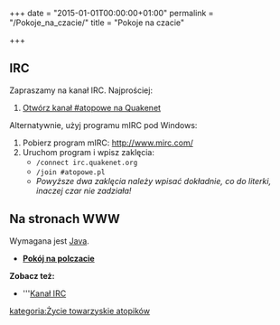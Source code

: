+++
date = "2015-01-01T00:00:00+01:00"
permalink = "/Pokoje_na_czacie/"
title = "Pokoje na czacie"

+++

IRC
---

Zapraszamy na kanał IRC. Najprościej:

1.  [Otwórz kanał \#atopowe na Quakenet](http://webchat.quakenet.org/?channels=atopowe)

Alternatywnie, użyj programu mIRC pod Windows:

1.  Pobierz program mIRC: <http://www.mirc.com/>
2.  Uruchom program i wpisz zaklęcia:
    -   `/connect irc.quakenet.org`
    -   `/join #atopowe.pl`
    -   *Powyższe dwa zaklęcia należy wpisać dokładnie, co do literki, inaczej czar nie zadziała!*

Na stronach WWW
---------------

Wymagana jest [Java](http://java.sun.com).

-   **[Pokój na polczacie](http://www.polchat.pl/chat/?room=Atopowe)**

**Zobacz też:**

-   '''[Kanał IRC](/atopedia/Kanał_IRC "wikilink")

[kategoria:Życie towarzyskie atopików](/atopedia/kategoria:Życie_towarzyskie_atopików "wikilink")